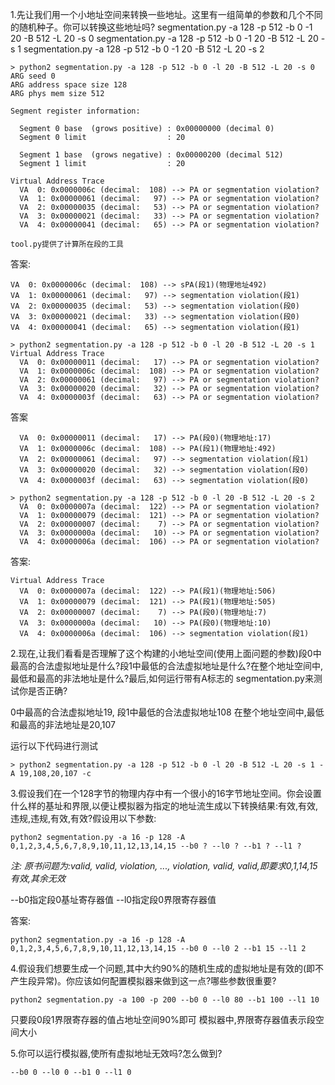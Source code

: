 1.先让我们用一个小地址空间来转换一些地址。这里有一组简单的参数和几个不同的随机种子。你可以转换这些地址吗?
 segmentation.py -a 128 -p 512 -b 0 -1 20 -B 512 -L 20 -s 0
 segmentation.py -a 128 -p 512 -b 0 -1 20 -B 512 -L 20 -s 1
 segmentation.py -a 128 -p 512 -b 0 -1 20 -B 512 -L 20 -s 2
 


```
> python2 segmentation.py -a 128 -p 512 -b 0 -l 20 -B 512 -L 20 -s 0
ARG seed 0
ARG address space size 128
ARG phys mem size 512

Segment register information:

  Segment 0 base  (grows positive) : 0x00000000 (decimal 0)
  Segment 0 limit                  : 20

  Segment 1 base  (grows negative) : 0x00000200 (decimal 512)
  Segment 1 limit                  : 20

Virtual Address Trace
  VA  0: 0x0000006c (decimal:  108) --> PA or segmentation violation?
  VA  1: 0x00000061 (decimal:   97) --> PA or segmentation violation?
  VA  2: 0x00000035 (decimal:   53) --> PA or segmentation violation?
  VA  3: 0x00000021 (decimal:   33) --> PA or segmentation violation?
  VA  4: 0x00000041 (decimal:   65) --> PA or segmentation violation?
```


`tool.py提供了计算所在段的工具`

答案:
```
VA  0: 0x0000006c (decimal:  108) --> sPA(段1)(物理地址492)
VA  1: 0x00000061 (decimal:   97) --> segmentation violation(段1)
VA  2: 0x00000035 (decimal:   53) --> segmentation violation(段0)
VA  3: 0x00000021 (decimal:   33) --> segmentation violation(段0)
VA  4: 0x00000041 (decimal:   65) --> segmentation violation(段1)
```


```
> python2 segmentation.py -a 128 -p 512 -b 0 -l 20 -B 512 -L 20 -s 1
Virtual Address Trace
  VA  0: 0x00000011 (decimal:   17) --> PA or segmentation violation?
  VA  1: 0x0000006c (decimal:  108) --> PA or segmentation violation?
  VA  2: 0x00000061 (decimal:   97) --> PA or segmentation violation?
  VA  3: 0x00000020 (decimal:   32) --> PA or segmentation violation?
  VA  4: 0x0000003f (decimal:   63) --> PA or segmentation violation?
```

答案
```
  VA  0: 0x00000011 (decimal:   17) --> PA(段0)(物理地址:17)
  VA  1: 0x0000006c (decimal:  108) --> PA(段1)(物理地址:492)
  VA  2: 0x00000061 (decimal:   97) --> segmentation violation(段1)
  VA  3: 0x00000020 (decimal:   32) --> segmentation violation(段0)
  VA  4: 0x0000003f (decimal:   63) --> segmentation violation(段0)
```


```
> python2 segmentation.py -a 128 -p 512 -b 0 -l 20 -B 512 -L 20 -s 2
  VA  0: 0x0000007a (decimal:  122) --> PA or segmentation violation?
  VA  1: 0x00000079 (decimal:  121) --> PA or segmentation violation?
  VA  2: 0x00000007 (decimal:    7) --> PA or segmentation violation?
  VA  3: 0x0000000a (decimal:   10) --> PA or segmentation violation?
  VA  4: 0x0000006a (decimal:  106) --> PA or segmentation violation?
```

答案:


```
Virtual Address Trace
  VA  0: 0x0000007a (decimal:  122) --> PA(段1)(物理地址:506)
  VA  1: 0x00000079 (decimal:  121) --> PA(段1)(物理地址:505)
  VA  2: 0x00000007 (decimal:    7) --> PA(段0)(物理地址:7)
  VA  3: 0x0000000a (decimal:   10) --> PA(段0)(物理地址:10)
  VA  4: 0x0000006a (decimal:  106) --> segmentation violation(段1)
```

2.现在,让我们看看是否理解了这个构建的小地址空间(使用上面问题的参数)段0中最高的合法虚拟地址是什么?段1中最低的合法虚拟地址是什么?在整个地址空间中,最低和最高的非法地址是什么?最后,如何运行带有A标志的 segmentation.py来测试你是否正确?



0中最高的合法虚拟地址19,
段1中最低的合法虚拟地址108
在整个地址空间中,最低和最高的非法地址是20,107

运行以下代码进行测试
```
> python2 segmentation.py -a 128 -p 512 -b 0 -l 20 -B 512 -L 20 -s 1 -A 19,108,20,107 -c
```

3.假设我们在一个128字节的物理内存中有一个很小的16字节地址空间。你会设置什么样的基址和界限,以便让模拟器为指定的地址流生成以下转换结果:有效,有效,违规,违规,有效,有效?假设用以下参数:

```
python2 segmentation.py -a 16 -p 128 -A 0,1,2,3,4,5,6,7,8,9,10,11,12,13,14,15 --b0 ? --l0 ? --b1 ? --l1 ?
```

*注: 原书问题为:valid, valid, violation, ..., violation, valid, valid,即要求0,1,14,15有效,其余无效*

--b0指定段0基址寄存器值
--l0指定段0界限寄存器值

答案:
```
python2 segmentation.py -a 16 -p 128 -A 0,1,2,3,4,5,6,7,8,9,10,11,12,13,14,15 --b0 0 --l0 2 --b1 15 --l1 2
```

4.假设我们想要生成一个问题,其中大约90%的随机生成的虚拟地址是有效的(即不产生段异常)。你应该如何配置模拟器来做到这一点?哪些参数很重要?

```
python2 segmentation.py -a 100 -p 200 --b0 0 --l0 80 --b1 100 --l1 10
```

只要段0段1界限寄存器的值占地址空间90%即可
模拟器中,界限寄存器值表示段空间大小

5.你可以运行模拟器,使所有虚拟地址无效吗?怎么做到?

```
--b0 0 --l0 0 --b1 0 --l1 0
```